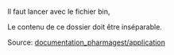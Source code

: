 Il faut lancer avec le fichier bin,

Le contenu de ce dossier doit être inséparable.

Source: [documentation_pharmagest/application](https://github.com/fitia2023/documentation_pharmagest/tree/main/application)
